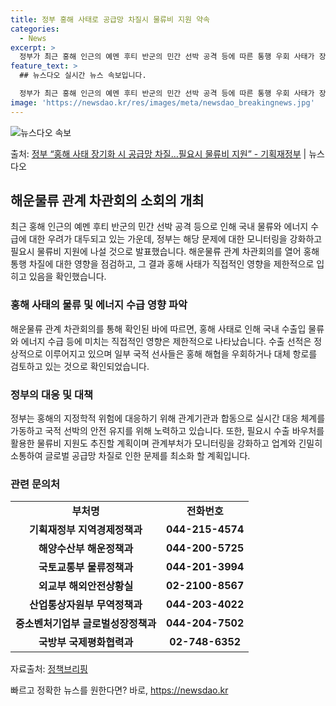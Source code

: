 ```yaml
---
title: 정부 홍해 사태로 공급망 차질시 물류비 지원 약속
categories:
  - News
excerpt: >
  정부가 최근 홍해 인근의 예멘 후티 반군의 민간 선박 공격 등에 따른 통행 우회 사태가 장기화될 경우 공급망…
feature_text: >
  ## 뉴스다오 실시간 뉴스 속보입니다.

  정부가 최근 홍해 인근의 예멘 후티 반군의 민간 선박 공격 등에 따른 통행 우회 사태가 장기화될 경우 공급망…
image: 'https://newsdao.kr/res/images/meta/newsdao_breakingnews.jpg'
---
```


![뉴스다오 속보](https://newsdao.kr/res/images/meta/newsdao_breakingnews.jpg)

<p>출처: <a href="https://newsdao.kr/2849" rel="dofollow">정부 “홍해 사태 장기화 시 공급망 차질…필요시 물류비 지원” - 기획재정부</a> | 뉴스다오</p>

<h2 data-ke-size="size26">해운물류 관계 차관회의 소회의 개최</h2>
<p data-ke-size="size16">최근 홍해 인근의 예멘 후티 반군의 민간 선박 공격 등으로 인해 국내 물류와 에너지 수급에 대한 우려가 대두되고 있는 가운데, 정부는 해당 문제에 대한 모니터링을 강화하고 필요시 물류비 지원에 나설 것으로 발표했습니다. 해운물류 관계 차관회의를 열어 홍해 통행 차질에 대한 영향을 점검하고, 그 결과 홍해 사태가 직접적인 영향을 제한적으로 입히고 있음을 확인했습니다.</p>

<h3>홍해 사태의 물류 및 에너지 수급 영향 파악</h3>
<p data-ke-size="size16">해운물류 관계 차관회의를 통해 확인된 바에 따르면, 홍해 사태로 인해 국내 수출입 물류와 에너지 수급 등에 미치는 직접적인 영향은 제한적으로 나타났습니다. 수출 선적은 정상적으로 이루어지고 있으며 일부 국적 선사들은 홍해 해협을 우회하거나 대체 항로를 검토하고 있는 것으로 확인되었습니다.</p>

<h3>정부의 대응 및 대책</h3>
<p data-ke-size="size16">정부는 홍해의 지정학적 위험에 대응하기 위해 관계기관과 합동으로 실시간 대응 체계를 가동하고 국적 선박의 안전 유지를 위해 노력하고 있습니다. 또한, 필요시 수출 바우처를 활용한 물류비 지원도 추진할 계획이며 관계부처가 모니터링을 강화하고 업계와 긴밀히 소통하여 글로벌 공급망 차질로 인한 문제를 최소화 할 계획입니다.</p>

<h3>관련 문의처</h3>
<table>
	<tr>
		<td style="text-align: center; height: 17px;"><b>부처명</b></td>
		<td style="text-align: center; height: 17px;"><b>전화번호</b></td>
	</tr>
	<tr>
		<td style="text-align: center; height: 17px;"><b>기획재정부 지역경제정책과</b></td>
		<td style="text-align: center; height: 17px;"><b>044-215-4574</b></td>
	</tr>
	<tr>
		<td style="text-align: center; height: 17px;"><b>해양수산부 해운정책과</b></td>
		<td style="text-align: center; height: 17px;"><b>044-200-5725</b></td>
	</tr>
	<tr>
		<td style="text-align: center; height: 17px;"><b>국토교통부 물류정책과</b></td>
		<td style="text-align: center; height: 17px;"><b>044-201-3994</b></td>
	</tr>
	<tr>
		<td style="text-align: center; height: 17px;"><b>외교부 해외안전상황실</b></td>
		<td style="text-align: center; height: 17px;"><b>02-2100-8567</b></td>
	</tr>
	<tr>
		<td style="text-align: center; height: 17px;"><b>산업통상자원부 무역정책과</b></td>
		<td style="text-align: center; height: 17px;"><b>044-203-4022</b></td>
	</tr>
	<tr>
		<td style="text-align: center; height: 17px;"><b>중소벤처기업부 글로벌성장정책과</b></td>
		<td style="text-align: center; height: 17px;"><b>044-204-7502</b></td>
	</tr>
	<tr>
		<td style="text-align: center; height: 17px;"><b>국방부 국제평화협력과</b></td>
		<td style="text-align: center; height: 17px;"><b>02-748-6352</b></td>
	</tr>
</table>
<p data-ke-size="size16">자료출처: <a href="https://https://www.korea.kr/news/pressReleaseView.do?newsId=3164748">정책브리핑</a></p> 

빠르고 정확한 뉴스를 원한다면? 바로, <a href="https://newsdao.kr" rel="dofollow">https://newsdao.kr</a>


    

